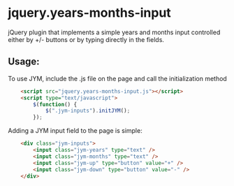 jquery.years-months-input
=========================

jQuery plugin that implements a simple years and months input controlled either by +/- buttons or by typing directly in the fields.

## Usage:

To use JYM, include the .js file on the page and call the initialization method
```html
    <script src="jquery.years-months-input.js"></script>
    <script type="text/javascript">
        $(function() {
        	$(".jym-inputs").initJYM();
        });
```

Adding a JYM input field to the page is simple:
```html
    <div class="jym-inputs">
        <input class="jym-years" type="text" />
        <input class="jym-months" type="text" />
        <input class="jym-up" type="button" value="+" />
        <input class="jym-down" type="button" value="-" />
    </div>
```